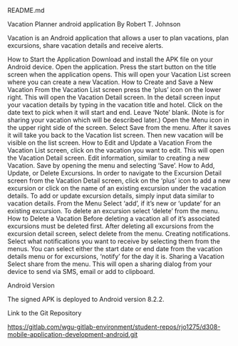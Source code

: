 README.md

Vacation Planner android application
By Robert T. Johnson

Vacation is an Android application that allows a user to plan vacations, 
plan excursions, share vacation details and receive alerts.

How to Start the Application
Download and install the APK file on your Android device.
Open the application.
Press the start button on the title screen when the application opens. This will open your Vacation List screen where you can create a new Vacation.
How to Create and Save a New Vacation
From the Vacation List screen press the ‘plus’ icon on the lower right. This will open the Vacation Detail screen.
In the detail screen input your vacation details by typing in the vacation title and hotel. Click on the date text to pick when it will start and end. Leave ‘Note’ blank. (Note is for sharing your vacation which will be described later.)
Open the Menu icon in the upper right side of the screen.
Select Save from the menu. After it saves it will take you back to the Vacation list screen. Then new vacation will be visible on the list screen.
How to Edit and Update a Vacation
From the Vacation List screen, click on the vacation you want to edit. This will open the Vacation Detail screen.
Edit information, similar to creating a new Vacation.
Save by opening the menu and selecting ‘Save’.
How to Add, Update, or Delete Excursions.
In order to navigate to the Excursion Detail screen from the Vacation Detail screen, click on the ‘plus’ icon to add a new excursion or click on the name of an existing excursion under the vacation details. 
To add or update excursion details, simply input data similar to vacation details. From the Menu Select ‘add’, if it’s new or ‘update’ for an existing excursion.
To delete an excursion select ‘delete’ from the menu.
How to Delete a Vacation 
Before deleting a vacation all of it’s associated excursions must be deleted first. 
After deleting all excursions from the excursion detail screen, select delete from the menu.
Creating notifications.
Select what notifications you want to receive by selecting them from the menus. You can select either the start date or end date from the vacation details menu or for excursions, ‘notify’ for the day it is.
Sharing a Vacation
Select share from the menu. This will open a sharing dialog from your device to send via SMS, email or add to clipboard. 


Android Version

The signed APK is deployed to Android version 8.2.2.

Link to the Git Repository

https://gitlab.com/wgu-gitlab-environment/student-repos/rjo1275/d308-mobile-application-development-android.git

